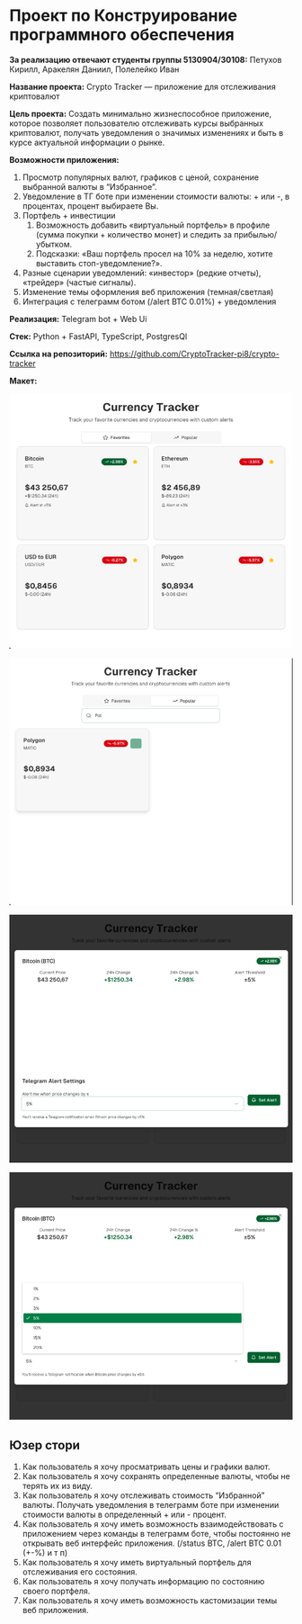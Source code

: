 # Проект по Конструирование программного обеспечения

**За реализацию отвечают студенты группы 5130904/30108:** Петухов Кирилл, Аракелян Даниил, Полелейко Иван

**Название проекта:** Crypto Tracker — приложение для отслеживания криптовалют

**Цель проекта:** Создать минимально жизнеспособное приложение, которое позволяет пользователю отслеживать курсы выбранных криптовалют, получать уведомления о значимых изменениях и быть в курсе актуальной информации о рынке.

**Возможности приложения:**

1. Просмотр популярных валют, графиков с ценой, сохранение выбранной валюты в “Избранное”.
2. Уведомление в ТГ боте при изменении стоимости валюты: + или -, в процентах, процент выбираете Вы.
3. Портфель + инвестиции
    1. Возможность добавить «виртуальный портфель» в профиле (сумма покупки + количество монет) и следить за прибылью/убытком.
    2. Подсказки: «Ваш портфель просел на 10% за неделю, хотите выставить стоп-уведомление?».
4. Разные сценарии уведомлений: «инвестор» (редкие отчеты), «трейдер» (частые сигналы).
5. Изменение темы оформления веб приложения (темная/светлая)
6. Интеграция с телеграмм ботом (/alert BTC 0.01%) + уведомления

**Реализация:** Telegram bot + Web Ui

**Стек:** Python + FastAPI, TypeScript, PostgresQl

**Ссылка на репозиторий:** https://github.com/CryptoTracker-pi8/crypto-tracker

**Макет:**

![CleanShot 2025-09-08 at 18.52.51.png](imgs/CleanShot_2025-09-08_at_18.52.51.png)

![CleanShot 2025-09-08 at 18.53.40.png](imgs/CleanShot_2025-09-08_at_18.53.40.png)

![CleanShot 2025-09-08 at 18.53.08.png](imgs/CleanShot_2025-09-08_at_18.53.08.png)

![CleanShot 2025-09-08 at 18.53.18.png](imgs/CleanShot_2025-09-08_at_18.53.18.png)

## Юзер стори

1. Как пользователь я хочу просматривать цены и графики валют.
2. Как пользователь я хочу сохранять определенные валюты, чтобы не терять их из виду.
3. Как пользователь я хочу отслеживать стоимость “Избранной” валюты. Получать уведомления в телеграмм боте при изменении стоимости валюты в определенный + или - процент.
4. Как пользователь я хочу иметь возможность взаимодействовать с приложением через команды в телеграмм боте, чтобы постоянно не открывать веб интерфейс приложения. (/status BTC, /alert BTC 0.01 (+-%) и т п)
5. Как пользователь я хочу иметь виртуальный портфель для отслеживания его состояния. 
6. Как пользователь я хочу получать информацию по состоянию своего портфеля.
7. Как пользователь я хочу иметь возможность кастомизации темы веб приложения.

